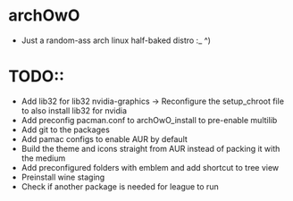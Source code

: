 # archOwO

- Just a random-ass arch linux half-baked distro :_ ^)

# TODO::
- Add lib32 for lib32 nvidia-graphics -> Reconfigure the setup_chroot file to also install lib32 for nvidia
- Add preconfig pacman.conf to archOwO_install to pre-enable multilib
- Add git to the packages
- Add pamac configs to enable AUR by default
- Build the theme and icons straight from AUR instead of packing it with the medium
- Add preconfigured folders with emblem and add shortcut to tree view
- Preinstall wine staging
- Check if another package is needed for league to run
